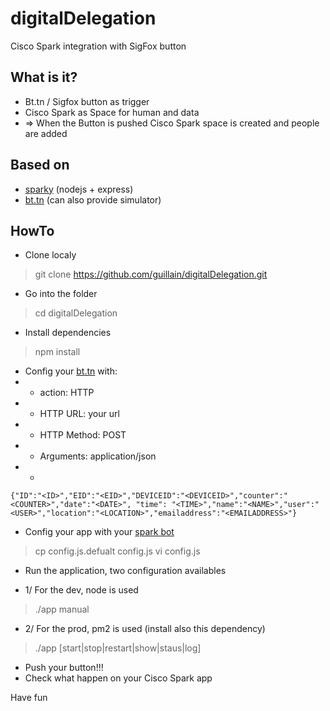 # digitalDelegation
Cisco Spark integration with SigFox button

## What is it?
* Bt.tn / Sigfox button as trigger
* Cisco Spark as Space for human and data
* => When the Button is pushed Cisco Spark space is created and people are added

## Based on
* [sparky](https://github.com/flint-bot/sparky) (nodejs + express)
* [bt.tn](https://my.bt.tn) (can also provide simulator)

## HowTo
* Clone localy

> git clone https://github.com/guillain/digitalDelegation.git

* Go into the folder

> cd digitalDelegation

* Install dependencies

> npm install

* Config your [bt.tn](https://my.bt.tn/home) with:
* * action: HTTP
* * HTTP URL: your url
* * HTTP Method: POST
* * Arguments: application/json
* * 
```
{"ID":"<ID>","EID":"<EID>","DEVICEID":"<DEVICEID>","counter":"<COUNTER>","date":"<DATE>", "time": "<TIME>","name":"<NAME>","user":"<USER>","location":"<LOCATION>","emailaddress":"<EMAILADDRESS>"}
```
* Config your app with your [spark bot](https://developer.ciscospark.com/apps.html)

> cp config.js.defualt config.js
> vi config.js

* Run the application, two configuration availables

* 1/ For the dev, node is used

> ./app manual

* 2/ For the prod, pm2 is used (install also this dependency)

> ./app [start|stop|restart|show|staus|log]

* Push your button!!!
* Check what happen on your Cisco Spark app


Have fun

